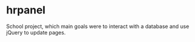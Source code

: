 # hrpanel
School project, which main goals were to interact with a database and use jQuery to update pages.
